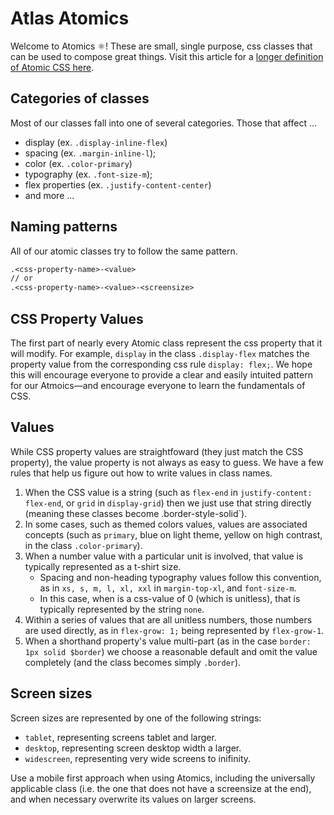 # Atlas Atomics

Welcome to Atomics ⚛! These are small, single purpose, css classes that can be used to compose great things. Visit this article for a [longer definition of Atomic CSS here](https://css-tricks.com/lets-define-exactly-atomic-css/#:~:text=Atomic%20CSS%20is%20the%20approach,names%20based%20on%20visual%20function).

## Categories of classes

Most of our classes fall into one of several categories. Those that affect ...

- display (ex. `.display-inline-flex`)
- spacing (ex. `.margin-inline-l`);
- color (ex. `.color-primary`)
- typography (ex. `.font-size-m`);
- flex properties (ex. `.justify-content-center`)
- and more ...

## Naming patterns

All of our atomic classes try to follow the same pattern.

```txt
.<css-property-name>-<value>
// or
.<css-property-name>-<value>-<screensize>
```

## CSS Property Values

The first part of nearly every Atomic class represent the css property that it will modify. For example, `display` in the class `.display-flex` matches the property value from the corresponding css rule `display: flex;`. We hope this will encourage everyone to provide a clear and easily intuited pattern for our Atmoics—and encourage everyone to learn the fundamentals of CSS.

## Values

While CSS property values are straightfoward (they just match the CSS property), the value property is not always as easy to guess. We have a few rules that help us figure out how to write values in class names.

1. When the CSS value is a string (such as `flex-end` in `justify-content: flex-end`, or `grid` in `display-grid`) then we just use that string directly (meaning these classes become .border-style-solid`).
2. In some cases, such as themed colors values, values are associated concepts (such as `primary`, blue on light theme, yellow on high contrast, in the class `.color-primary`).
3. When a number value with a particular unit is involved, that value is typically represented as a t-shirt size.
   - Spacing and non-heading typography values follow this convention, as in `xs, s, m, l, xl, xxl` in `margin-top-xl`, and `font-size-m`.
   - In this case, when is a css-value of 0 (which is unitless), that is typically represented by the string `none`.
4. Within a series of values that are all unitless numbers, those numbers are used directly, as in `flex-grow: 1;` being represented by `flex-grow-1`.
5. When a shorthand property's value multi-part (as in the case `border: 1px solid $border`) we choose a reasonable default and omit the value completely (and the class becomes simply `.border`).

## Screen sizes

Screen sizes are represented by one of the following strings:

- `tablet`, representing screens tablet and larger.
- `desktop`, representing screen desktop width a larger.
- `widescreen`, representing very wide screens to inifinity.

Use a mobile first approach when using Atomics, including the universally applicable class (i.e. the one that does not have a screensize at the end), and when necessary overwrite its values on larger screens.
